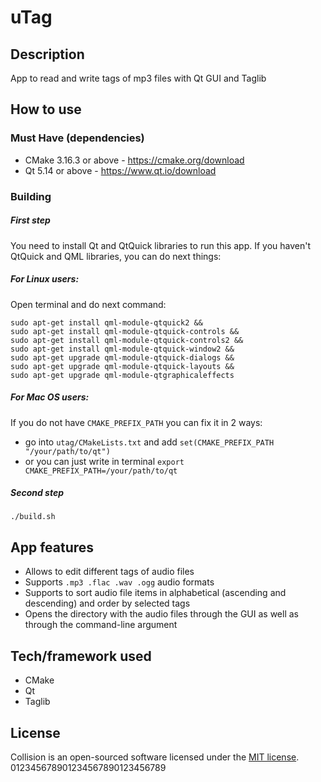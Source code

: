 # uTag
## Description
  App to read and write tags of mp3 files with Qt GUI and Taglib

## How to use

### Must Have (dependencies)
- CMake 3.16.3 or above - https://cmake.org/download
- Qt 5.14 or above - https://www.qt.io/download

### Building
##### First step
You need to install Qt and QtQuick libraries to run this app.
If you haven't QtQuick and QML libraries, you can do next things:
##### For Linux users:
Open terminal and do next command:
```
sudo apt-get install qml-module-qtquick2 && 
sudo apt-get install qml-module-qtquick-controls && 
sudo apt-get install qml-module-qtquick-controls2 && 
sudo apt-get install qml-module-qtquick-window2 && 
sudo apt-get upgrade qml-module-qtquick-dialogs && 
sudo apt-get upgrade qml-module-qtquick-layouts &&
sudo apt-get upgrade qml-module-qtgraphicaleffects
```
##### For Mac OS users:
If you do not have ```CMAKE_PREFIX_PATH``` you can fix it in 2 ways:
- go into ```utag/CMakeLists.txt``` and add ```set(CMAKE_PREFIX_PATH "/your/path/to/qt")```
- or you can just write in terminal ```export CMAKE_PREFIX_PATH=/your/path/to/qt```
##### Second step
    ./build.sh


## App features
- Allows to edit different tags of audio files 
- Supports ```.mp3 .flac .wav .ogg```  audio formats
- Supports to sort audio file items in alphabetical (ascending and descending) and order by selected tags
- Opens the directory with the audio files through the GUI as well as through the command-line argument



## Tech/framework used
 - CMake
 - Qt
 - Taglib

## License
Collision is an open-sourced software licensed under the
[MIT license](LICENSE).
012345678901234567890123456789
